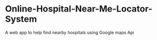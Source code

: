 # Online-Hospital-Near-Me-Locator-System
A web app to help find nearby hospitals using Google maps Api
